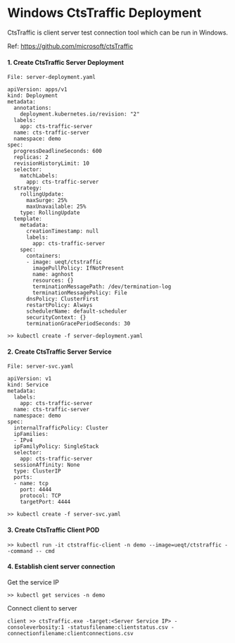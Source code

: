 # Windows CtsTraffic Deployment

CtsTraffic is client server test connection tool which can be run in Windows.

Ref: https://github.com/microsoft/ctsTraffic

#### 1. Create CtsTraffic Server Deployment

```
File: server-deployment.yaml
```

```
apiVersion: apps/v1
kind: Deployment
metadata:
  annotations:
    deployment.kubernetes.io/revision: "2"
  labels:
    app: cts-traffic-server
  name: cts-traffic-server
  namespace: demo
spec:
  progressDeadlineSeconds: 600
  replicas: 2
  revisionHistoryLimit: 10
  selector:
    matchLabels:
      app: cts-traffic-server
  strategy:
    rollingUpdate:
      maxSurge: 25%
      maxUnavailable: 25%
    type: RollingUpdate
  template:
    metadata:
      creationTimestamp: null
      labels:
        app: cts-traffic-server
    spec:
      containers:
      - image: ueqt/ctstraffic
        imagePullPolicy: IfNotPresent
        name: agnhost
        resources: {}
        terminationMessagePath: /dev/termination-log
        terminationMessagePolicy: File
      dnsPolicy: ClusterFirst
      restartPolicy: Always
      schedulerName: default-scheduler
      securityContext: {}
      terminationGracePeriodSeconds: 30
```
```
>> kubectl create -f server-deployment.yaml
```

#### 2. Create CtsTraffic Server Service

```
File: server-svc.yaml
```
```
apiVersion: v1
kind: Service
metadata:
  labels:
    app: cts-traffic-server
  name: cts-traffic-server
  namespace: demo
spec:
  internalTrafficPolicy: Cluster
  ipFamilies:
  - IPv4
  ipFamilyPolicy: SingleStack
  selector:
    app: cts-traffic-server
  sessionAffinity: None
  type: ClusterIP
  ports:
  - name: tcp
    port: 4444
    protocol: TCP
    targetPort: 4444
```
```
>> kubectl create -f server-svc.yaml
```

#### 3. Create CtsTraffic Client POD

```
>> kubectl run -it ctstraffic-client -n demo --image=ueqt/ctstraffic --command -- cmd
```

#### 4. Establish cient server connection

Get the service IP
```
>> kubectl get services -n demo
```
Connect client to server
```
client >> ctsTraffic.exe -target:<Server Service IP> -consoleverbosity:1 -statusfilename:clientstatus.csv -connectionfilename:clientconnections.csv
```
